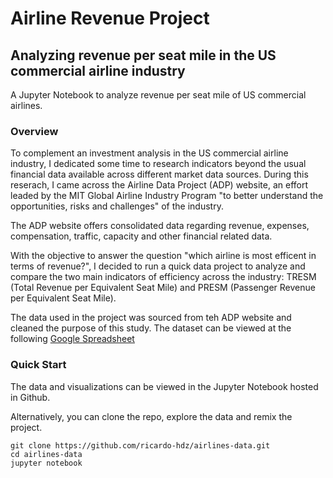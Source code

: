 # Airline Revenue Project
## Analyzing revenue per seat mile in the US commercial airline industry

A Jupyter Notebook to analyze revenue per seat mile of US commercial airlines.

### Overview

To complement an investment analysis in the US commercial airline industry, I dedicated some time to research  indicators beyond the usual financial data available across different market data sources. During this reserach, I came across the Airline Data Project (ADP) website, an effort leaded by the MIT Global Airline Industry Program "to better understand the opportunities, risks and challenges" of the industry.

The ADP website offers consolidated data regarding revenue, expenses, compensation, traffic, capacity and other
financial related data.

With the objective to answer the question "which airline is most efficent in terms of revenue?", I decided to run a quick data project to analyze and compare the two main indicators of efficiency across the industry:
TRESM (Total Revenue per Equivalent Seat Mile) and PRESM (Passenger Revenue per Equivalent Seat Mile).

The data used in the project was sourced from teh ADP website and cleaned the purpose of this study. The dataset can be viewed at the following [Google Spreadsheet](https://docs.google.com/spreadsheets/d/1vhxS5A3Xh026HTdob0vpF_dvyT493IxhdFON2ptJ2GE)

### Quick Start
The data and visualizations can be viewed in the Jupyter Notebook hosted in Github.

Alternatively, you can clone the repo, explore the data and remix the project.

```
git clone https://github.com/ricardo-hdz/airlines-data.git
cd airlines-data
jupyter notebook
```
